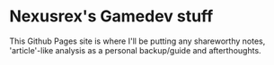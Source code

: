 # Nexusrex's Gamedev stuff
This Github Pages site is where I'll be putting any shareworthy notes, 'article'-like analysis as a personal backup/guide and afterthoughts.